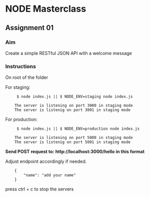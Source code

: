 # NODE Masterclass
## Assignment 01

### Aim
Create a simple RESTful JSON API with a welcome message


### Instructions
On root of the folder

For staging:
```
     $ node index.js || $ NODE_ENV=staging node index.js

    The server is listening on port 3000 in staging mode
    The server is listenig on port 3001 in staging mode
```

For production:
```
     $ node index.js || $ NODE_ENV=production node index.js

    The server is listening on port 5000 in staging mode
    The server is listenig on port 5001 in staging mode
```


**Send POST request to: http://localhost:3000/hello in this format**

Adjust endpoint accordingly if needed.

```
    {
        "name": "add your name"
    }

```

press ctrl + c to stop the servers



